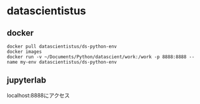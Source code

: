 # datascientistus

## docker

```shell
docker pull datascientistus/ds-python-env
docker images
docker run -v ~/Documents/Python/datascient/work:/work -p 8888:8888 --name my-env datascientistus/ds-python-env
```

## jupyterlab

localhost:8888にアクセス
